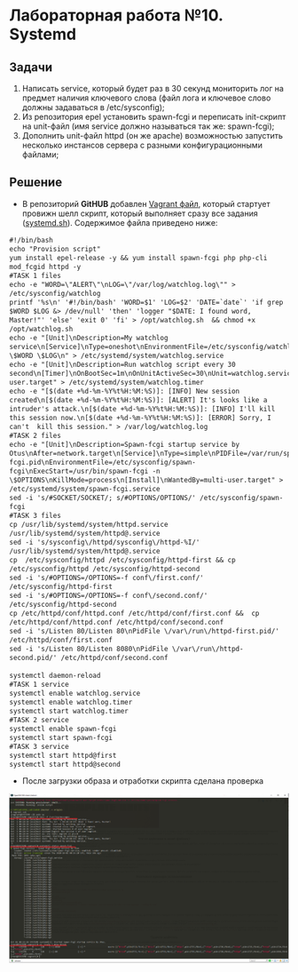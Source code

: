 # Лабораторная работа №10.  Systemd
[img1]: https://github.com/alexeybobovsky/OTUS_Lab/blob/master/lab10/result.png "" 


## Задачи

1. Написать service, который будет раз в 30 секунд мониторить лог на предмет наличия ключевого слова (файл лога и ключевое слово должны задаваться в /etc/sysconfig);
2. Из репозитория epel установить spawn-fcgi и переписать init-скрипт на unit-файл (имя service должно называться так же: spawn-fcgi);
3. Дополнить unit-файл httpd (он же apache) возможностью запустить несколько инстансов сервера с разными конфигурационными файлами;


## Решение 
* В репозиторий **GitHUB** добавлен [Vagrant файл](https://github.com/alexeybobovsky/OTUS_Lab/blob/master/lab10/Vagrantfile),  который стартует провижн шелл скрипт, который выполняет сразу все задания   ([systemd.sh](https://github.com/alexeybobovsky/OTUS_Lab/blob/master/lab10/systemd.sh)). Содержимое файла приведено ниже:

```
#!/bin/bash
echo "Provision script"
yum install epel-release -y && yum install spawn-fcgi php php-cli mod_fcgid httpd -y
#TASK 1 files
echo -e "WORD=\"ALERT\"\nLOG=\"/var/log/watchlog.log\"" > /etc/sysconfig/watchlog
printf '%s\n' '#!/bin/bash' 'WORD=$1' 'LOG=$2' 'DATE=`date`' 'if grep $WORD $LOG &> /dev/null' 'then' 'logger "$DATE: I found word, Master!"' 'else' 'exit 0' 'fi' > /opt/watchlog.sh  && chmod +x /opt/watchlog.sh
echo -e "[Unit]\nDescription=My watchlog service\n[Service]\nType=oneshot\nEnvironmentFile=/etc/sysconfig/watchlog\nExecStart=/opt/watchlog.sh \$WORD \$LOG\n" > /etc/systemd/system/watchlog.service
echo -e "[Unit]\nDescription=Run watchlog script every 30 second\n[Timer]\nOnBootSec=1m\nOnUnitActiveSec=30\nUnit=watchlog.service\n[Install]\nWantedBy=multi-user.target" > /etc/systemd/system/watchlog.timer 
echo -e "[$(date +%d-%m-%Y%t%H:%M:%S)]: [INFO] New session created\n[$(date +%d-%m-%Y%t%H:%M:%S)]: [ALERT] It's looks like a intruder's attack.\n[$(date +%d-%m-%Y%t%H:%M:%S)]: [INFO] I'll kill this session now.\n[$(date +%d-%m-%Y%t%H:%M:%S)]: [ERROR] Sorry, I can't  kill this session." > /var/log/watchlog.log 
#TASK 2 files
echo -e "[Unit]\nDescription=Spawn-fcgi startup service by Otus\nAfter=network.target\n[Service]\nType=simple\nPIDFile=/var/run/spawn-fcgi.pid\nEnvironmentFile=/etc/sysconfig/spawn-fcgi\nExecStart=/usr/bin/spawn-fcgi -n \$OPTIONS\nKillMode=process\n[Install]\nWantedBy=multi-user.target" > /etc/systemd/system/spawn-fcgi.service
sed -i 's/#SOCKET/SOCKET/; s/#OPTIONS/OPTIONS/' /etc/sysconfig/spawn-fcgi
#TASK 3 files
cp /usr/lib/systemd/system/httpd.service /usr/lib/systemd/system/httpd@.service
sed -i 's/sysconfig\/httpd/sysconfig\/httpd-%I/' /usr/lib/systemd/system/httpd@.service
cp  /etc/sysconfig/httpd /etc/sysconfig/httpd-first && cp  /etc/sysconfig/httpd /etc/sysconfig/httpd-second
sed -i 's/#OPTIONS=/OPTIONS=-f conf\/first.conf/' /etc/sysconfig/httpd-first
sed -i 's/#OPTIONS=/OPTIONS=-f conf\/second.conf/' /etc/sysconfig/httpd-second
cp /etc/httpd/conf/httpd.conf /etc/httpd/conf/first.conf &&  cp /etc/httpd/conf/httpd.conf /etc/httpd/conf/second.conf
sed -i 's/Listen 80/Listen 80\nPidFile \/var\/run\/httpd-first.pid/' /etc/httpd/conf/first.conf
sed -i 's/Listen 80/Listen 8080\nPidFile \/var\/run\/httpd-second.pid/' /etc/httpd/conf/second.conf

systemctl daemon-reload  
#TASK 1 service
systemctl enable watchlog.service 
systemctl enable watchlog.timer
systemctl start watchlog.timer
#TASK 2 service
systemctl enable spawn-fcgi
systemctl start spawn-fcgi
#TASK 3 service
systemctl start httpd@first
systemctl start httpd@second
```


* После загрузки образа и отработки скрипта сделана проверка

![Проверка работы][img1]


